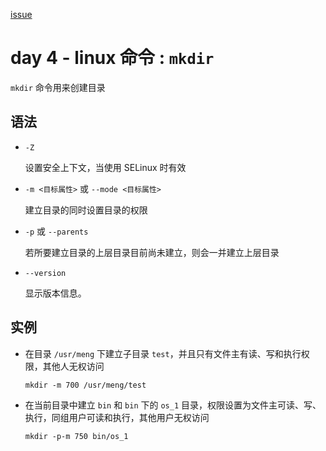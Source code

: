 [issue](https://github.com/hoperyy/blog/issues/41)

# day 4 - linux 命令 : `mkdir`

`mkdir` 命令用来创建目录

## 语法

+   `-Z`

    设置安全上下文，当使用 SELinux 时有效 
    
+   `-m <目标属性>` 或 `--mode <目标属性>`

    建立目录的同时设置目录的权限
    
+   `-p` 或 `--parents`

     若所要建立目录的上层目录目前尚未建立，则会一并建立上层目录
     
+   `--version` 

    显示版本信息。

## 实例

+   在目录 `/usr/meng` 下建立子目录 `test`，并且只有文件主有读、写和执行权限，其他人无权访问 

    ```
    mkdir -m 700 /usr/meng/test
    ```
    
+   在当前目录中建立 `bin` 和 `bin` 下的 `os_1` 目录，权限设置为文件主可读、写、执行，同组用户可读和执行，其他用户无权访问 

    ```
    mkdir -p-m 750 bin/os_1
    ```
